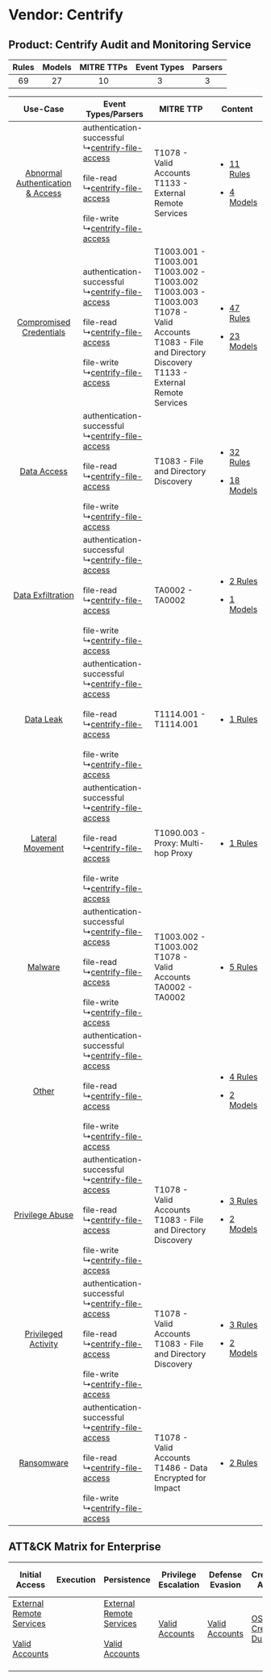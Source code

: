 Vendor: Centrify
================
Product: Centrify Audit and Monitoring Service
----------------------------------------------
| Rules | Models | MITRE TTPs | Event Types | Parsers |
|:-----:|:------:|:----------:|:-----------:|:-------:|
|  69   |   27   |     10     |      3      |    3    |

|    Use-Case    | Event Types/Parsers    | MITRE TTP    | Content    |
|:----:| ---- | ---- | ---- |
| [Abnormal Authentication & Access](../../../UseCases/uc_abnormal_authentication_&_access.md) |  authentication-successful<br> ↳[centrify-file-access](Ps/pC_centrifyfileaccess.md)<br><br> file-read<br> ↳[centrify-file-access](Ps/pC_centrifyfileaccess.md)<br><br> file-write<br> ↳[centrify-file-access](Ps/pC_centrifyfileaccess.md)<br> | T1078 - Valid Accounts<br>T1133 - External Remote Services<br>    | [<ul><li>11 Rules</li></ul><ul><li>4 Models</li></ul>](RM/r_m_centrify_centrify_audit_and_monitoring_service_Abnormal_Authentication_&_Access.md) |
|          [Compromised Credentials](../../../UseCases/uc_compromised_credentials.md)          |  authentication-successful<br> ↳[centrify-file-access](Ps/pC_centrifyfileaccess.md)<br><br> file-read<br> ↳[centrify-file-access](Ps/pC_centrifyfileaccess.md)<br><br> file-write<br> ↳[centrify-file-access](Ps/pC_centrifyfileaccess.md)<br> | T1003.001 - T1003.001<br>T1003.002 - T1003.002<br>T1003.003 - T1003.003<br>T1078 - Valid Accounts<br>T1083 - File and Directory Discovery<br>T1133 - External Remote Services<br> | [<ul><li>47 Rules</li></ul><ul><li>23 Models</li></ul>](RM/r_m_centrify_centrify_audit_and_monitoring_service_Compromised_Credentials.md)         |
|    [Data Access](../../../UseCases/uc_data_access.md)    |  authentication-successful<br> ↳[centrify-file-access](Ps/pC_centrifyfileaccess.md)<br><br> file-read<br> ↳[centrify-file-access](Ps/pC_centrifyfileaccess.md)<br><br> file-write<br> ↳[centrify-file-access](Ps/pC_centrifyfileaccess.md)<br> | T1083 - File and Directory Discovery<br>    | [<ul><li>32 Rules</li></ul><ul><li>18 Models</li></ul>](RM/r_m_centrify_centrify_audit_and_monitoring_service_Data_Access.md)    |
|    [Data Exfiltration](../../../UseCases/uc_data_exfiltration.md)    |  authentication-successful<br> ↳[centrify-file-access](Ps/pC_centrifyfileaccess.md)<br><br> file-read<br> ↳[centrify-file-access](Ps/pC_centrifyfileaccess.md)<br><br> file-write<br> ↳[centrify-file-access](Ps/pC_centrifyfileaccess.md)<br> | TA0002 - TA0002<br>    | [<ul><li>2 Rules</li></ul><ul><li>1 Models</li></ul>](RM/r_m_centrify_centrify_audit_and_monitoring_service_Data_Exfiltration.md)    |
|    [Data Leak](../../../UseCases/uc_data_leak.md)    |  authentication-successful<br> ↳[centrify-file-access](Ps/pC_centrifyfileaccess.md)<br><br> file-read<br> ↳[centrify-file-access](Ps/pC_centrifyfileaccess.md)<br><br> file-write<br> ↳[centrify-file-access](Ps/pC_centrifyfileaccess.md)<br> | T1114.001 - T1114.001<br>    | [<ul><li>1 Rules</li></ul>](RM/r_m_centrify_centrify_audit_and_monitoring_service_Data_Leak.md)    |
|    [Lateral Movement](../../../UseCases/uc_lateral_movement.md)    |  authentication-successful<br> ↳[centrify-file-access](Ps/pC_centrifyfileaccess.md)<br><br> file-read<br> ↳[centrify-file-access](Ps/pC_centrifyfileaccess.md)<br><br> file-write<br> ↳[centrify-file-access](Ps/pC_centrifyfileaccess.md)<br> | T1090.003 - Proxy: Multi-hop Proxy<br>    | [<ul><li>1 Rules</li></ul>](RM/r_m_centrify_centrify_audit_and_monitoring_service_Lateral_Movement.md)    |
|    [Malware](../../../UseCases/uc_malware.md)    |  authentication-successful<br> ↳[centrify-file-access](Ps/pC_centrifyfileaccess.md)<br><br> file-read<br> ↳[centrify-file-access](Ps/pC_centrifyfileaccess.md)<br><br> file-write<br> ↳[centrify-file-access](Ps/pC_centrifyfileaccess.md)<br> | T1003.002 - T1003.002<br>T1078 - Valid Accounts<br>TA0002 - TA0002<br>    | [<ul><li>5 Rules</li></ul>](RM/r_m_centrify_centrify_audit_and_monitoring_service_Malware.md)    |
|    [Other](../../../UseCases/uc_other.md)    |  authentication-successful<br> ↳[centrify-file-access](Ps/pC_centrifyfileaccess.md)<br><br> file-read<br> ↳[centrify-file-access](Ps/pC_centrifyfileaccess.md)<br><br> file-write<br> ↳[centrify-file-access](Ps/pC_centrifyfileaccess.md)<br> |    | [<ul><li>4 Rules</li></ul><ul><li>2 Models</li></ul>](RM/r_m_centrify_centrify_audit_and_monitoring_service_Other.md)    |
|    [Privilege Abuse](../../../UseCases/uc_privilege_abuse.md)    |  authentication-successful<br> ↳[centrify-file-access](Ps/pC_centrifyfileaccess.md)<br><br> file-read<br> ↳[centrify-file-access](Ps/pC_centrifyfileaccess.md)<br><br> file-write<br> ↳[centrify-file-access](Ps/pC_centrifyfileaccess.md)<br> | T1078 - Valid Accounts<br>T1083 - File and Directory Discovery<br>    | [<ul><li>3 Rules</li></ul><ul><li>2 Models</li></ul>](RM/r_m_centrify_centrify_audit_and_monitoring_service_Privilege_Abuse.md)    |
|    [Privileged Activity](../../../UseCases/uc_privileged_activity.md)    |  authentication-successful<br> ↳[centrify-file-access](Ps/pC_centrifyfileaccess.md)<br><br> file-read<br> ↳[centrify-file-access](Ps/pC_centrifyfileaccess.md)<br><br> file-write<br> ↳[centrify-file-access](Ps/pC_centrifyfileaccess.md)<br> | T1078 - Valid Accounts<br>T1083 - File and Directory Discovery<br>    | [<ul><li>3 Rules</li></ul><ul><li>2 Models</li></ul>](RM/r_m_centrify_centrify_audit_and_monitoring_service_Privileged_Activity.md)    |
|    [Ransomware](../../../UseCases/uc_ransomware.md)    |  authentication-successful<br> ↳[centrify-file-access](Ps/pC_centrifyfileaccess.md)<br><br> file-read<br> ↳[centrify-file-access](Ps/pC_centrifyfileaccess.md)<br><br> file-write<br> ↳[centrify-file-access](Ps/pC_centrifyfileaccess.md)<br> | T1078 - Valid Accounts<br>T1486 - Data Encrypted for Impact<br>    | [<ul><li>2 Rules</li></ul>](RM/r_m_centrify_centrify_audit_and_monitoring_service_Ransomware.md)    |

ATT&CK Matrix for Enterprise
----------------------------
| Initial Access                                                                                                                                   | Execution | Persistence                                                                                                                                      | Privilege Escalation                                                | Defense Evasion                                                     | Credential Access                                                          | Discovery                                                                         | Lateral Movement | Collection                                                            | Command and Control                                                                                                                       | Exfiltration | Impact                                                                         |
| ------------------------------------------------------------------------------------------------------------------------------------------------ | --------- | ------------------------------------------------------------------------------------------------------------------------------------------------ | ------------------------------------------------------------------- | ------------------------------------------------------------------- | -------------------------------------------------------------------------- | --------------------------------------------------------------------------------- | ---------------- | --------------------------------------------------------------------- | ----------------------------------------------------------------------------------------------------------------------------------------- | ------------ | ------------------------------------------------------------------------------ |
| [External Remote Services](https://attack.mitre.org/techniques/T1133)<br><br>[Valid Accounts](https://attack.mitre.org/techniques/T1078)<br><br> |           | [External Remote Services](https://attack.mitre.org/techniques/T1133)<br><br>[Valid Accounts](https://attack.mitre.org/techniques/T1078)<br><br> | [Valid Accounts](https://attack.mitre.org/techniques/T1078)<br><br> | [Valid Accounts](https://attack.mitre.org/techniques/T1078)<br><br> | [OS Credential Dumping](https://attack.mitre.org/techniques/T1003)<br><br> | [File and Directory Discovery](https://attack.mitre.org/techniques/T1083)<br><br> |                  | [Email Collection](https://attack.mitre.org/techniques/T1114)<br><br> | [Proxy: Multi-hop Proxy](https://attack.mitre.org/techniques/T1090/003)<br><br>[Proxy](https://attack.mitre.org/techniques/T1090)<br><br> |              | [Data Encrypted for Impact](https://attack.mitre.org/techniques/T1486)<br><br> |